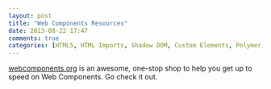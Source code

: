 ```yaml
---
layout: post
title: "Web Components Resources"
date: 2013-08-22 17:47
comments: true
categories: [HTML5, HTML Imports, Shadow DOM, Custom Elements, Polymer, Template, Web Components]
---
```


[webcomponents.org](webcomponents.org) is an awesome, one-stop shop to help you get up to speed on Web Components. Go check it out.
